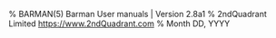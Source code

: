 % BARMAN(5) Barman User manuals | Version 2.8a1
% 2ndQuadrant Limited <https://www.2ndQuadrant.com>
% Month DD, YYYY
